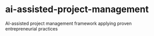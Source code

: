 # ai-assisted-project-management
AI-assisted project management framework applying proven entrepreneurial practices
